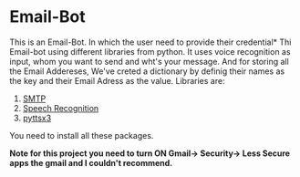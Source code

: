 # Email-Bot
This is an Email-Bot. In which the user need to provide their credential*
Thi Email-bot using different libraries from python. It uses voice recognition as input, whom you want to send and wht's your message.
And for storing all the Email Addereses, We've creted a dictionary by definig their names as the key and their Email Adress as the value.
Libraries are:
1. [SMTP](https://docs.python.org/3/library/smtplib.html#module-smtplib)
2. [Speech Recognition](https://pypi.org/project/SpeechRecognition/)
3. [pyttsx3](https://pypi.org/project/pyttsx3/)

You need to install all these packages.

**Note for this project you need to turn ON Gmail-> Security-> Less Secure apps the gmail and I couldn't recommend.**
